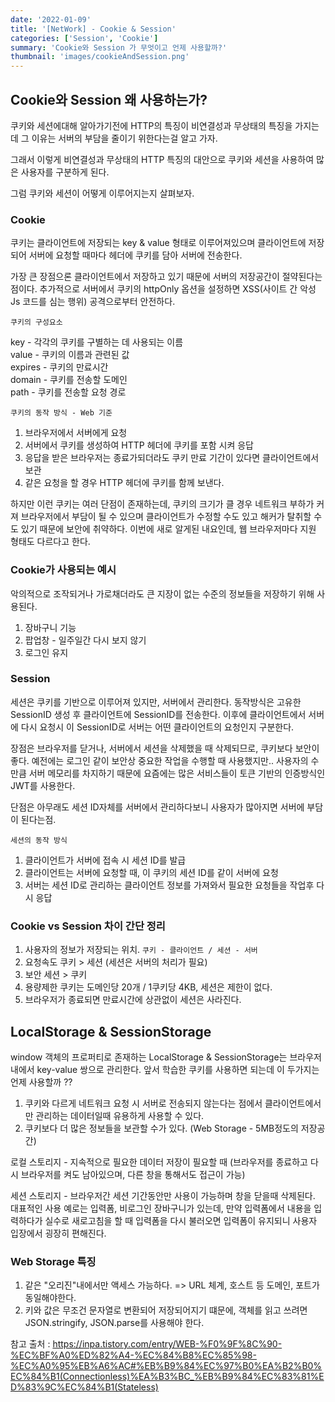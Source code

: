```yaml
---
date: '2022-01-09'
title: '[NetWork] - Cookie & Session'
categories: ['Session', 'Cookie']
summary: 'Cookie와 Session 가 무엇이고 언제 사용할까?'
thumbnail: 'images/cookieAndSession.png'
---
```


## Cookie와 Session 왜 사용하는가?

쿠키와 세션에대해 알아가기전에 HTTP의 특징이 비연결성과 무상태의 특징을 가지는데 그 이유는 서버의 부담을 줄이기 위한다는걸 알고 가자.

그래서 이렇게 비연결성과 무상태의 HTTP 특징의 대안으로 쿠키와 세션을 사용하여 많은 사용자를 구분하게 된다.

그럼 쿠키와 세션이 어떻게 이루어지는지 살펴보자.

### Cookie

쿠키는 클라이언트에 저장되는 key & value 형태로 이루어져있으며 클라이언트에 저장되어 서버에 요청할 때마다 헤더에 쿠키를 담아 서버에 전송한다.

가장 큰 장점으론 클라이언트에서 저장하고 있기 때문에 서버의 저장공간이 절약된다는 점이다. 추가적으로 서버에서 쿠키의 httpOnly 옵션을 설정하면 XSS(사이트 간 악성 Js 코드를 심는 행위) 공격으로부터 안전하다.

`쿠키의 구성요소`

key - 각각의 쿠키를 구별하는 데 사용되는 이름  
value - 쿠키의 이름과 관련된 값  
expires - 쿠키의 만료시간  
domain - 쿠키를 전송할 도메인  
path - 쿠키를 전송할 요청 경로

`쿠키의 동작 방식 - Web 기준`

1. 브라우저에서 서버에게 요청
2. 서버에서 쿠키를 생성하여 HTTP 헤더에 쿠키를 포함 시켜 응답
3. 응답을 받은 브라우저는 종료가되더라도 쿠키 만료 기간이 있다면 클라이언트에서 보관
4. 같은 요청을 할 경우 HTTP 헤더에 쿠키를 함께 보낸다.

하지만 이런 쿠키는 여러 단점이 존재하는데, 쿠키의 크기가 클 경우 네트워크 부하가 커져 브라우저에서 부담이 될 수 있으며 클라이언트가 수정할 수도 있고 해커가 탈취할 수도 있기 때문에 보안에 취약하다. 이번에 새로 알게된 내요인데, 웹 브라우저마다 지원 형태도 다르다고 한다.

### Cookie가 사용되는 예시

악의적으로 조작되거나 가로채더라도 큰 지장이 없는 수준의 정보들을 저장하기 위해 사용된다.

1. 장바구니 기능
2. 팝업창 - 일주일간 다시 보지 않기
3. 로그인 유지

### Session

세션은 쿠키를 기반으로 이루어져 있지만, 서버에서 관리한다. 동작방식은 고유한 SessionID 생성 후 클라이언트에 SessionID를 전송한다. 이후에 클라이언트에서 서버에 다시 요청시 이 SessionID로 서버는 어떤 클라이언트의 요청인지 구분한다.

장점은 브라우저를 닫거나, 서버에서 세션을 삭제했을 때 삭제되므로, 쿠키보다 보안이 좋다. 예전에는 로그인 같이 보안상 중요한 작업을 수행할 때 사용했지만.. 사용자의 수 만큼 서버 메모리를 차지하기 때문에 요즘에는 많은 서비스들이 토큰 기반의 인증방식인 JWT를 사용한다.

단점은 아무래도 세션 ID자체를 서버에서 관리하다보니 사용자가 많아지면 서버에 부담이 된다는점.

`세션의 동작 방식`

1. 클라이언트가 서버에 접속 시 세션 ID를 발급
2. 클라이언트는 서버에 요청할 때, 이 쿠키의 세션 ID를 같이 서버에 요청
3. 서버는 세션 ID로 관리하는 클라이언트 정보를 가져와서 필요한 요청들을 작업후 다시 응답

### Cookie vs Session 차이 간단 정리

1. 사용자의 정보가 저장되는 위치. `쿠키 - 클라이언트 / 세션 - 서버`
2. 요청속도 쿠키 > 세션 (세션은 서버의 처리가 필요)
3. 보안 세션 > 쿠키
4. 용량제한 쿠키는 도메인당 20개 / 1쿠키당 4KB, 세션은 제한이 없다.
5. 브라우저가 종료되면 만료시간에 상관없이 세션은 사라진다.

## LocalStorage & SessionStorage

window 객체의 프로퍼티로 존재하는 LocalStorage & SessionStorage는 브라우저 내에서 key-value 쌍으로 관리한다. 앞서 학습한 쿠키를 사용하면 되는데 이 두가지는 언제 사용할까 ??

1. 쿠키와 다르게 네트워크 요청 시 서버로 전송되지 않는다는 점에서 클라이언트에서만 관리하는 데이터일때 유용하게 사용할 수 있다.
2. 쿠키보다 더 많은 정보들을 보관할 수가 있다. (Web Storage - 5MB정도의 저장공간)

로컬 스토리지 - 지속적으로 필요한 데이터 저장이 필요할 때 (브라우저를 종료하고 다시 브라우저를 켜도 남아있으며, 다른 창을 통해서도 접근이 가능)

세션 스토리지 - 브라우저간 세션 기간동안만 사용이 가능하며 창을 닫을때 삭제된다. 대표적인 사용 예로는 입력폼, 비로그인 장바구니가 있는데, 만약 입력폼에서 내용을 입력하다가 실수로 새로고침을 할 때 입력폼을 다시 불러오면 입력폼이 유지되니 사용자 입장에서 굉장히 편해진다.

### Web Storage 특징

1. 같은 "오리진"내에서만 액세스 가능하다. => URL 체계, 호스트 등 도메인, 포트가 동일해야한다.
2. 키와 값은 무조건 문자열로 변환되어 저장되어지기 떄문에, 객체를 읽고 쓰려면 JSON.stringify, JSON.parse를 사용해야 한다.

참고 출처 : https://inpa.tistory.com/entry/WEB-%F0%9F%8C%90-%EC%BF%A0%ED%82%A4-%EC%84%B8%EC%85%98-%EC%A0%95%EB%A6%AC#%EB%B9%84%EC%97%B0%EA%B2%B0%EC%84%B1(Connectionless)%EA%B3%BC_%EB%B9%84%EC%83%81%ED%83%9C%EC%84%B1(Stateless)
